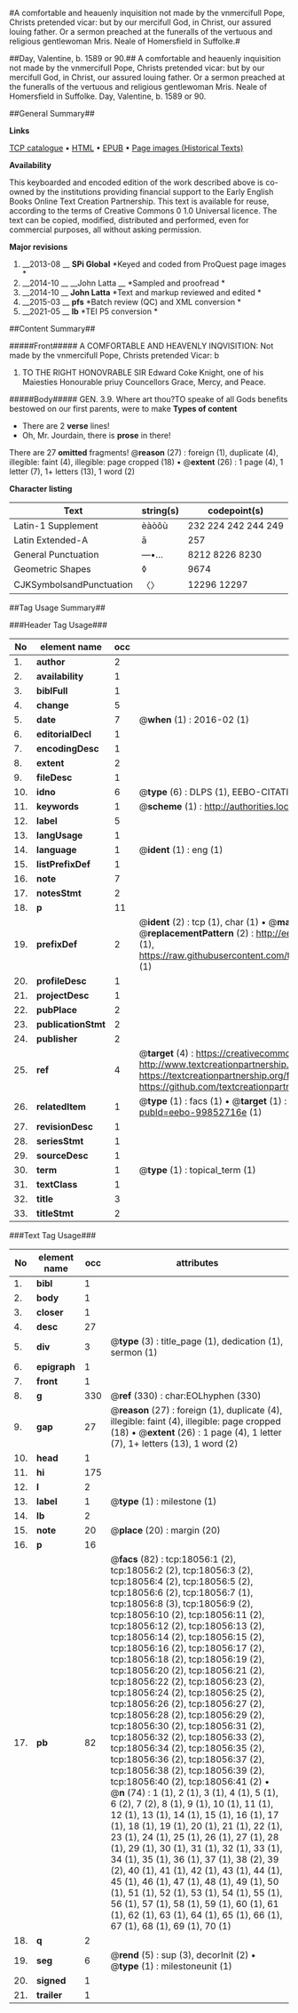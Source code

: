 #A comfortable and heauenly inquisition not made by the vnmercifull Pope, Christs pretended vicar: but by our mercifull God, in Christ, our assured louing father. Or a sermon preached at the funeralls of the vertuous and religious gentlewoman Mris. Neale of Homersfield in Suffolke.#

##Day, Valentine, b. 1589 or 90.##
A comfortable and heauenly inquisition not made by the vnmercifull Pope, Christs pretended vicar: but by our mercifull God, in Christ, our assured louing father. Or a sermon preached at the funeralls of the vertuous and religious gentlewoman Mris. Neale of Homersfield in Suffolke.
Day, Valentine, b. 1589 or 90.

##General Summary##

**Links**

[TCP catalogue](http://www.ota.ox.ac.uk/tcp/)  • 
[HTML](http://tei.it.ox.ac.uk/tcp/Texts-HTML/free/A19/A19995.html)  • 
[EPUB](http://tei.it.ox.ac.uk/tcp/Texts-EPUB/free/A19/A19995.epub) • 
[Page images (Historical Texts)](https://historicaltexts.jisc.ac.uk/eebo-99852716e)

**Availability**

This keyboarded and encoded edition of the work described above is co-owned by the
    institutions providing financial support to the Early English Books Online Text Creation
    Partnership. This text is available for reuse, according to the terms of  Creative Commons 0 1.0 Universal
    licence. The text can be copied, modified, distributed and performed, even for commercial
    purposes, all without asking permission.

**Major revisions**

1. __2013-08 __ __SPi Global__ *Keyed and coded from ProQuest page images *
1. __2014-10 __ __John Latta __ *Sampled and proofread *
1. __2014-10 __ __John Latta__ *Text and markup reviewed and edited *
1. __2015-03 __ __pfs__ *Batch review (QC) and XML conversion *
1. __2021-05 __ __lb__ *TEI P5 conversion *

##Content Summary##

#####Front#####
A COMFORTABLE AND HEAVENLY INQVISITION: Not made by the vnmercifull Pope, Christs pretended Vicar: b
1. TO THE RIGHT HONOVRABLE SIR Edward Coke Knight, one of his Maiesties Honourable priuy Councellors Grace, Mercy, and Peace.

#####Body#####
GEN. 3.9. Where art thou?TO speake of all Gods benefits bestowed on our first parents, were to make 
**Types of content**

  * There are 2 **verse** lines!
  * Oh, Mr. Jourdain, there is **prose** in there!

There are 27 **omitted** fragments! 
 @__reason__ (27) : foreign (1), duplicate (4), illegible: faint (4), illegible: page cropped (18)  •  @__extent__ (26) : 1 page (4), 1 letter (7), 1+ letters (13), 1 word (2)

**Character listing**


|Text|string(s)|codepoint(s)|
|---|---|---|
|Latin-1 Supplement|èàòôù|232 224 242 244 249|
|Latin Extended-A|ā|257|
|General Punctuation|—•…|8212 8226 8230|
|Geometric Shapes|◊|9674|
|CJKSymbolsandPunctuation|〈〉|12296 12297|

##Tag Usage Summary##

###Header Tag Usage###

|No|element name|occ|attributes|
|---|---|---|---|
|1.|__author__|2||
|2.|__availability__|1||
|3.|__biblFull__|1||
|4.|__change__|5||
|5.|__date__|7| @__when__ (1) : 2016-02 (1)|
|6.|__editorialDecl__|1||
|7.|__encodingDesc__|1||
|8.|__extent__|2||
|9.|__fileDesc__|1||
|10.|__idno__|6| @__type__ (6) : DLPS (1), EEBO-CITATION (1), VID (1), EEBO-PROQUEST (1), STC (2)|
|11.|__keywords__|1| @__scheme__ (1) : http://authorities.loc.gov/ (1)|
|12.|__label__|5||
|13.|__langUsage__|1||
|14.|__language__|1| @__ident__ (1) : eng (1)|
|15.|__listPrefixDef__|1||
|16.|__note__|7||
|17.|__notesStmt__|2||
|18.|__p__|11||
|19.|__prefixDef__|2| @__ident__ (2) : tcp (1), char (1)  •  @__matchPattern__ (2) : ([0-9\-]+):([0-9IVX]+) (1), (.+) (1)  •  @__replacementPattern__ (2) : http://eebo.chadwyck.com/downloadtiff?vid=$1&page=$2 (1), https://raw.githubusercontent.com/textcreationpartnership/Texts/master/tcpchars.xml#$1 (1)|
|20.|__profileDesc__|1||
|21.|__projectDesc__|1||
|22.|__pubPlace__|2||
|23.|__publicationStmt__|2||
|24.|__publisher__|2||
|25.|__ref__|4| @__target__ (4) : https://creativecommons.org/publicdomain/zero/1.0/ (1), http://www.textcreationpartnership.org/docs/. (1), https://textcreationpartnership.org/faq/#faq05 (1), https://github.com/textcreationpartnership (1)|
|26.|__relatedItem__|1| @__type__ (1) : facs (1)  •  @__target__ (1) : https://data.historicaltexts.jisc.ac.uk/view?pubId=eebo-99852716e (1)|
|27.|__revisionDesc__|1||
|28.|__seriesStmt__|1||
|29.|__sourceDesc__|1||
|30.|__term__|1| @__type__ (1) : topical_term (1)|
|31.|__textClass__|1||
|32.|__title__|3||
|33.|__titleStmt__|2||


###Text Tag Usage###

|No|element name|occ|attributes|
|---|---|---|---|
|1.|__bibl__|1||
|2.|__body__|1||
|3.|__closer__|1||
|4.|__desc__|27||
|5.|__div__|3| @__type__ (3) : title_page (1), dedication (1), sermon (1)|
|6.|__epigraph__|1||
|7.|__front__|1||
|8.|__g__|330| @__ref__ (330) : char:EOLhyphen (330)|
|9.|__gap__|27| @__reason__ (27) : foreign (1), duplicate (4), illegible: faint (4), illegible: page cropped (18)  •  @__extent__ (26) : 1 page (4), 1 letter (7), 1+ letters (13), 1 word (2)|
|10.|__head__|1||
|11.|__hi__|175||
|12.|__l__|2||
|13.|__label__|1| @__type__ (1) : milestone (1)|
|14.|__lb__|2||
|15.|__note__|20| @__place__ (20) : margin (20)|
|16.|__p__|16||
|17.|__pb__|82| @__facs__ (82) : tcp:18056:1 (2), tcp:18056:2 (2), tcp:18056:3 (2), tcp:18056:4 (2), tcp:18056:5 (2), tcp:18056:6 (2), tcp:18056:7 (1), tcp:18056:8 (3), tcp:18056:9 (2), tcp:18056:10 (2), tcp:18056:11 (2), tcp:18056:12 (2), tcp:18056:13 (2), tcp:18056:14 (2), tcp:18056:15 (2), tcp:18056:16 (2), tcp:18056:17 (2), tcp:18056:18 (2), tcp:18056:19 (2), tcp:18056:20 (2), tcp:18056:21 (2), tcp:18056:22 (2), tcp:18056:23 (2), tcp:18056:24 (2), tcp:18056:25 (2), tcp:18056:26 (2), tcp:18056:27 (2), tcp:18056:28 (2), tcp:18056:29 (2), tcp:18056:30 (2), tcp:18056:31 (2), tcp:18056:32 (2), tcp:18056:33 (2), tcp:18056:34 (2), tcp:18056:35 (2), tcp:18056:36 (2), tcp:18056:37 (2), tcp:18056:38 (2), tcp:18056:39 (2), tcp:18056:40 (2), tcp:18056:41 (2)  •  @__n__ (74) : 1 (1), 2 (1), 3 (1), 4 (1), 5 (1), 6 (2), 7 (2), 8 (1), 9 (1), 10 (1), 11 (1), 12 (1), 13 (1), 14 (1), 15 (1), 16 (1), 17 (1), 18 (1), 19 (1), 20 (1), 21 (1), 22 (1), 23 (1), 24 (1), 25 (1), 26 (1), 27 (1), 28 (1), 29 (1), 30 (1), 31 (1), 32 (1), 33 (1), 34 (1), 35 (1), 36 (1), 37 (1), 38 (2), 39 (2), 40 (1), 41 (1), 42 (1), 43 (1), 44 (1), 45 (1), 46 (1), 47 (1), 48 (1), 49 (1), 50 (1), 51 (1), 52 (1), 53 (1), 54 (1), 55 (1), 56 (1), 57 (1), 58 (1), 59 (1), 60 (1), 61 (1), 62 (1), 63 (1), 64 (1), 65 (1), 66 (1), 67 (1), 68 (1), 69 (1), 70 (1)|
|18.|__q__|2||
|19.|__seg__|6| @__rend__ (5) : sup (3), decorInit (2)  •  @__type__ (1) : milestoneunit (1)|
|20.|__signed__|1||
|21.|__trailer__|1||
